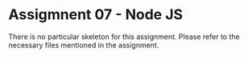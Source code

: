 # Assigmnent 07 - Node JS

There is no particular skeleton for this assignment. Please refer to the necessary files mentioned in the assignment.

